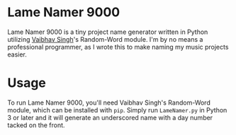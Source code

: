 # Lame Namer 9000
Lame Namer 9000 is a tiny project name generator written in Python utilizing [Vaibhav Singh](https://github.com/vaibhavsingh97)'s Random-Word module.
I'm by no means a professional programmer, as I wrote this to make naming my music projects easier.

# Usage
To run Lame Namer 9000, you'll need Vaibhav Singh's Random-Word module, which can be installed with `pip`.
Simply run `LameNamer.py` in Python 3 or later and it will generate an underscored name with a day number tacked on the front.
